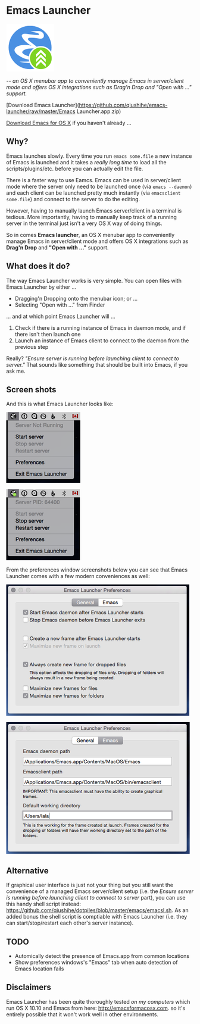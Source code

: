 # Emacs Launcher

![](https://raw.githubusercontent.com/qiushihe/emacs-launcher/master/Emacs%20Launcher/Images.xcassets/AppIcon.appiconset/App%20Iconw128.png)

_-- an OS X menubar app to conveniently manage Emacs in server/client mode and offers OS X integrations such as Drag'n Drop and "Open with ..." support._

[Download Emacs Launcher](https://github.com/qiushihe/emacs-launcher/raw/master/Emacs Launcher.app.zip)

[Download Emacs for OS X](http://emacsformacosx.com) if you haven't already ...

## Why?

Emacs launches slowly. Every time you run `emacs some.file` a new instance of Emacs is launched and it takes a _really long time_ to load all the scripts/plugins/etc. before you can actually edit the file.

There is a faster way to use Eamcs. Emacs can be used in server/client mode where the server only need to be launched once (via `emacs --daemon`) and each client can be launched pretty much instantly (via `emacsclient some.file`) and connect to the server to do the editing.

However, having to manually launch Emacs server/client in a terminal is tedious. More importantly, having to manually keep track of a running server in the terminal just isn't a very OS X way of doing things.

So in comes **Emacs launcher**, an OS X menubar app to conveniently manage Emacs in server/client mode and offers OS X integrations such as **Drag'n Drop** and **"Open with ..."** support.

## What does it do?

The way Emacs Launcher works is very simple. You can open files with Emacs Launcher by either ...

* Dragging'n Dropping onto the menubar icon; or ...
* Selecting "Open with ..." from Finder

... and at which point Emacs Launcher will ...

1. Check if there is a running instance of Emacs in daemon mode, and if there isn't then launch one
2. Launch an instance of Emacs client to connect to the daemon from the previous step

Really? _"Ensure server is running before launching client to connect to server."_ That sounds like something that should be built into Emacs, if you ask me.

## Screen shots

And this is what Emacs Launcher looks like:

![](https://raw.githubusercontent.com/qiushihe/emacs-launcher/master/Screen%20Shot%201.png)

![](https://raw.githubusercontent.com/qiushihe/emacs-launcher/master/Screen%20Shot%202.png)

From the preferences window screenshots below you can see that Emacs Launcher comes with a few modern conveniences as well:

![](https://raw.githubusercontent.com/qiushihe/emacs-launcher/master/Screen%20Shot%203.png)

![](https://raw.githubusercontent.com/qiushihe/emacs-launcher/master/Screen%20Shot%204.png)

## Alternative

If graphical user interface is just not your thing but you still want the convenience of a managed Emacs server/client setup (i.e. the _Ensure server is running before launching client to connect to server_ part), you can use this handy shell script instead: https://github.com/qiushihe/dotpiles/blob/master/emacs/emacsl.sh. As an added bonus the shell script is comptiable with Emacs Launcher (i.e. they can start/stop/restart each other's server instance).

## TODO

* Automically detect the presence of Emacs.app from common locations
* Show preferences windows's "Emacs" tab when auto detection of Emacs location fails

## Disclaimers

Emacs Launcher has been quite thoroughly tested _on my computers_ which run OS X 10.10 and Emacs from here: http://emacsformacosx.com. so it's entirely possible that it won't work well in other environments.

